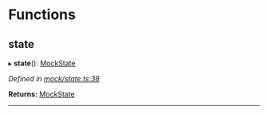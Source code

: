 

# Functions

<a id="state"></a>

##  state

▸ **state**(): [MockState](_mock_types_d_.md#mockstate)

*Defined in [mock/state.ts:38](https://github.com/polkadot-js/api/blob/d4990f8/packages/api-provider/src/mock/state.ts#L38)*

**Returns:** [MockState](_mock_types_d_.md#mockstate)

___

